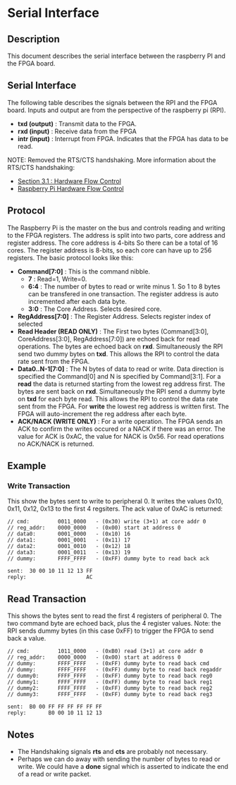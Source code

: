 # Serial Interface

## Description

This document describes the serial interface
between the raspberry PI and the FPGA board.

## Serial Interface

The following table describes the signals between
the RPI and the FPGA board. Inputs and output are from
the perspective of the raspberry pi (RPI).
* __txd (output)__ : Transmit data to the FPGA.
* __rxd (input)__  : Receive data from the FPGA
* __intr (input)__ : Interrupt from FPGA. Indicates that the FPGA has data to be read.

NOTE: Removed the RTS/CTS handshaking. More information about the RTS/CTS handshaking:
* [Section 3.1 : Hardware Flow Control](https://www.silabs.com/documents/public/application-notes/an0059.0-uart-flow-control.pdf)
* [Raspberry Pi Hardware Flow Control](https://github.com/mholling/rpirtscts)

## Protocol

The Raspberry Pi is the master on the bus and controls reading
and writing to the FPGA registers.  The address is split into two
parts, core address and register address.  The core address is 4-bits
So there can be a total of 16 cores.  The register address is 8-bits,
so each core can have up to 256 registers.  The basic protocol looks like
this:
* __Command[7:0]__ : This is the command nibble.
    * __7__ : Read=1, Write=0.
    * __6:4__ : The number of bytes to read or write minus 1.  So 1 to 8 bytes
    can be transfered in one transaction.  The register address is auto incremented
    after each data byte.
    * __3:0__ : The Core Address.  Selects desired core.
* __RegAddress[7:0]__ : The Register Address.  Selects register index of selected
* __Read Header (READ ONLY)__ : The First two bytes (Command[3:0], CoreAddress[3:0], RegAddress[7:0])  are echoed back for read operations.  The bytes are echoed back on __rxd__.  Simultaneously the RPI send two dummy bytes on __txd__.  This allows the RPI to control the data rate sent from the FPGA.
* __Data0..N-1[7:0]__ : The N bytes of data to read or write.  Data direction
is specified the Command[0] and N is specified by Command[3:1].  For a __read__
the data is returned starting from the lowest reg address first.  The bytes are sent back on __rxd__.  Simultaneously the RPI send a dummy byte on __txd__ for each byte read.  This allows the RPI to control the data rate sent from the FPGA. For __write__ the lowest
reg address is written first.  The FPGA will auto-increment the reg address after each byte.
* __ACK/NACK (WRITE ONLY)__ : For a write operation. The FPGA sends an ACK to confirm the writes occured or a NACK
if there was an error.  The value for ACK is 0xAC, the value for NACK is 0x56.  For read operations no ACK/NACK is returned.

## Example

### Write Transaction

This show the bytes sent to write to peripheral 0.  It writes
the values 0x10, 0x11, 0x12, 0x13 to the first 4 regsiters.
The ack value of 0xAC is returned:

```
// cmd:         0011_0000   - (0x30) write (3+1) at core addr 0
// reg_addr:    0000_0000   - (0x00) start at address 0
// data0:       0001_0000   - (0x10) 16
// data1:       0001_0001   - (0x11) 17
// data2:       0001_0010   - (0x12) 18
// data3:       0001_0011   - (0x13) 19
// dummy:       FFFF_FFFF   - (0xFF) dummy byte to read back ack

sent:  30 00 10 11 12 13 FF
reply:                   AC
```

## Read Transaction

This shows the bytes sent to read the first 4 registers of peripheral 0.
The two command byte are echoed back, plus the 4 register values.
Note: the RPI sends dummy bytes (in this case 0xFF) to trigger the FPGA to send
back a value.

```
// cmd:         1011_0000   - (0xB0) read (3+1) at core addr 0
// reg_addr:    0000_0000   - (0x00) start at address 0
// dummy:       FFFF_FFFF   - (0xFF) dummy byte to read back cmd
// dummy:       FFFF_FFFF   - (0xFF) dummy byte to read back regaddr
// dummy0:      FFFF_FFFF   - (0xFF) dummy byte to read back reg0
// dummy1:      FFFF_FFFF   - (0xFF) dummy byte to read back reg1
// dummy2:      FFFF_FFFF   - (0xFF) dummy byte to read back reg2
// dummy3:      FFFF_FFFF   - (0xFF) dummy byte to read back reg3

sent:  B0 00 FF FF FF FF FF FF
reply:       B0 00 10 11 12 13
```

## Notes
* The Handshaking signals __rts__ and __cts__ are probably not necessary.
* Perhaps we can do away with sending the number of bytes to read or write.  We could have a __done__ signal which is asserted to indicate the end of a read or write packet.


